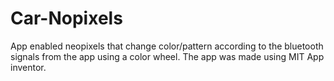 # Car-Nopixels
App enabled neopixels that change color/pattern according to the bluetooth signals from the app using a color wheel. The app was made using MIT App inventor.
